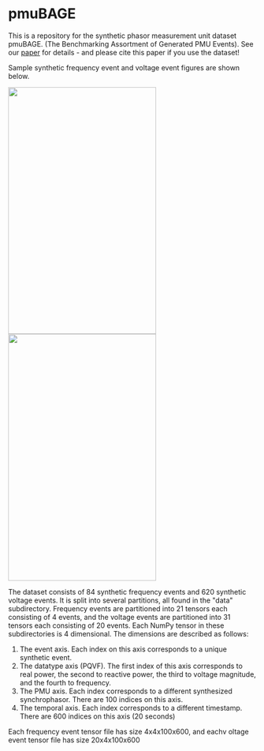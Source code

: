 # pmuBAGE
This is a repository for the synthetic phasor measurement unit dataset pmuBAGE. (The Benchmarking Assortment of Generated PMU Events). See our [paper]( https://arxiv.org/abs/2204.01095) for details - and please cite this paper if you use the dataset!

Sample synthetic frequency event and voltage event figures are shown below.

<img src="https://github.com/NanpengYu/pmuBAGE/blob/main/images/gf.png" width="300" height="500"><img src="https://github.com/NanpengYu/pmuBAGE/blob/main/images/gv.png" width="300" height="500">

The dataset consists of 84 synthetic frequency events and 620 synthetic voltage events. It is split into several partitions, all found in the "data" subdirectory. Frequency events are partitioned into 21 tensors each consisting of 4 events, and the voltage events are partitioned into 31 tensors each consisting of 20 events. Each NumPy tensor in these subdirectories is 4 dimensional. The dimensions are described as follows:

1. The event axis. Each index on this axis corresponds to a unique synthetic event.
2. The datatype axis (PQVF). The first index of this axis corresponds to real power, the second to reactive power, the third to voltage magnitude, and the fourth to frequency. 
3. The PMU axis. Each index corresponds to a different synthesized synchrophasor. There are 100 indices on this axis.
4. The temporal axis. Each index corresponds to a different timestamp. There are 600 indices on this axis (20 seconds)

Each frequency event tensor file has size 4x4x100x600, and eachv oltage event tensor file has size 20x4x100x600

